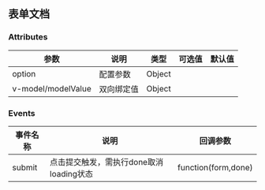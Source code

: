 ## 表单文档

### Attributes

| 参数        | 说明 | 类型 | 可选值 | 默认值 |
| ----------- | ---- | ---- | ------ | ------ |
| option      | 配置参数 |  Object  |        |        |
| v-model/modelValue  | 双向绑定值 |Object   |        |        |

### Events

| 事件名称     | 说明 | 回调参数 |
| ----------- | ---- | ---- |
| submit      |  点击提交触发，需执行done取消loading状态  |  function(form,done) |


